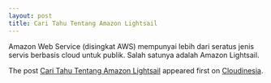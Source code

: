 ```yaml
---
layout: post
title: Cari Tahu Tentang Amazon Lightsail
---
```


<p>Amazon Web Service (disingkat AWS) mempunyai lebih dari seratus jenis servis berbasis cloud untuk publik. Salah satunya adalah Amazon Lightsail.</p>
<p>The post <a rel="nofollow" href="https://cloudinesia.com/cari-tahu-tentang-amazon-lightsail/">Cari Tahu Tentang Amazon Lightsail</a> appeared first on <a rel="nofollow" href="https://cloudinesia.com">Cloudinesia</a>.</p>
